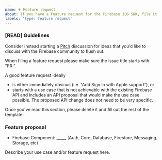 ```yaml
---
name: ➕ Feature request
about: If you have a feature request for the Firebase iOS SDK, file it here.
labels: 'type: feature request'
---
```

<!-- DO NOT DELETE
validate_template=true
template_path=.github/ISSUE_TEMPLATE/feature_request.md
-->
### [READ] Guidelines

Consider instead starting a
[Pitch](https://github.com/firebase/firebase-ios-sdk/discussions/categories/pitches)
discussion for ideas that you'd like to discuss with the Firebase community to
flush out.

When filing a feature request please make sure the issue title starts with "FR:".

A good feature request ideally
* is either immediately obvious (i.e. "Add Sign in with Apple support"), or
* starts with a use case that is not achievable with the existing Firebase API and
  includes an API proposal that would make the use case possible. The proposed API
  change does not need to be very specific.

Once you've read this section, please delete it and fill out the rest of the template.

### Feature proposal

* Firebase Component: _____ (Auth, Core, Database, Firestore, Messaging, Storage, etc)

Describe your use case and/or feature request here.
